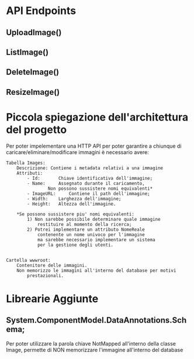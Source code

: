 # API Endpoints
## UploadImage()
## ListImage()
## DeleteImage()
## ResizeImage()

# Piccola spiegazione dell'architettura del progetto
Per poter impelementare una HTTP API per poter garantire a chiunque
	di caricare/eliminare/modificare immagini è necessario avere:
	
	Tabella Images:
		Descrizione: Contiene i metadata relativi a una immagine
		Attributi:
			- Id: 		Chiave identificativa dell'immagine;
			- Name: 	Assegnato durante il caricamento,
					Non possono sussistere nomi equivalenti*
			- ImageURL: 	Contiene il path dell'immagine;
			- Width:	Larghezza dell'immagine;
			- Height:	Altezza dell'immagine.

		*Se possono sussistere piu' nomi equivalenti:
			1) Non sarebbe possibile determinare quale immagine 
				restituire al momento della ricerca;
			2) Potrei implementare un attributo NomeReale 
				contenente un nome univoco per l'immagine 
				ma sarebbe necessario implementare un sistema
				per la gestione degli utenti.

		
	Cartella wwwroot:
		Contenitore delle immagini.
		Non memorizzo le immagini all'interno del database per motivi
			prestazionali.

# Librearie Aggiunte
##	System.ComponentModel.DataAnnotations.Schema;
Per poter utilizzare la parola chiave NotMapped all'interno della classe Image,
permette di NON memorizzare l'immagine all'interno del database
		
